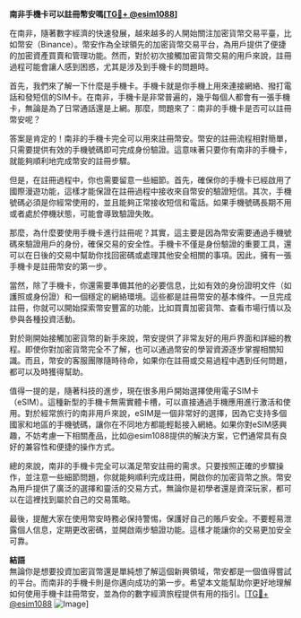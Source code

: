 **南非手機卡可以註冊幣安嗎[[TG💪+ @esim1088](https://t.me/s/esim1088)]**

在南非，隨著數字經濟的快速發展，越來越多的人開始關注加密貨幣交易平臺，比如幣安（Binance）。幣安作為全球領先的加密貨幣交易平台，為用戶提供了便捷的加密資產買賣和管理功能。然而，對於初次接觸加密貨幣交易的用戶來說，註冊過程可能會讓人感到困惑，尤其是涉及到手機卡的問題時。

首先，我們來了解一下什麼是手機卡。手機卡就是你手機上用來連接網絡、撥打電話和發短信的SIM卡。在南非，手機卡是非常普遍的，幾乎每個人都會有一張手機卡，無論是為了日常通話還是上網。那麼，問題來了：南非的手機卡是否可以註冊幣安呢？

答案是肯定的！南非的手機卡完全可以用來註冊幣安。幣安的註冊流程相對簡單，只需要提供有效的手機號碼即可完成身份驗證。這意味著只要你有南非的手機卡，就能夠順利地完成幣安的註冊步驟。

但是，在註冊過程中，你也需要留意一些細節。首先，確保你的手機卡已經啟用了國際漫遊功能，這樣才能保證在註冊過程中接收來自幣安的驗證短信。其次，手機號碼必須是你經常使用的，並且能夠正常接收短信和電話。如果手機號碼長期不用或者處於停機狀態，可能會導致驗證失敗。

那麼，為什麼要使用手機卡進行註冊呢？其實，這主要是因為幣安需要通過手機號碼來驗證用戶的身份，確保交易的安全性。手機卡不僅是身份驗證的重要工具，還可以在日後的交易中幫助你找回密碼或處理其他安全相關的事項。因此，擁有一張手機卡是註冊幣安的第一步。

當然，除了手機卡，你還需要準備其他的必要信息，比如有效的身份證明文件（如護照或身份證）和一個穩定的網絡環境。這些都是註冊幣安的基本條件。一旦完成註冊，你就可以開始探索幣安豐富的功能，比如買賣加密貨幣、查看市場行情以及參與各種投資活動。

對於剛開始接觸加密貨幣的新手來說，幣安提供了非常友好的用戶界面和詳細的教程。即使你對加密貨幣完全不了解，也可以通過幣安的學習資源逐步掌握相關知識。而且，幣安的客服團隊隨時待命，如果你在註冊或交易過程中遇到任何問題，都可以及時獲得幫助。

值得一提的是，隨著科技的進步，現在很多用戶開始選擇使用電子SIM卡（eSIM）。這種新型的手機卡無需實體卡槽，可以直接通過手機應用進行激活和使用。對於經常旅行的南非用戶來說，eSIM是一個非常好的選擇，因為它支持多個國家和地區的手機號碼，讓你在不同地方都能輕鬆接入網絡。如果你對eSIM感興趣，不妨考慮一下相關產品，比如@esim1088提供的解決方案，它們通常具有良好的兼容性和便捷的操作方式。

總的來說，南非的手機卡完全可以滿足幣安註冊的需求。只要按照正確的步驟操作，並注意一些細節問題，你就能夠順利完成註冊，開啟你的加密貨幣之旅。幣安為用戶提供了廣泛的選擇和靈活的交易方式，無論你是初學者還是資深玩家，都可以在這裡找到屬於自己的交易策略。

最後，提醒大家在使用幣安時務必保持警惕，保護好自己的賬戶安全。不要輕易泄露個人信息，定期更改密碼，並開啟兩步驗證功能。這樣才能讓你的交易更加安全可靠。

**結語**  
無論你是想要投資加密貨幣還是單純想了解這個新興領域，幣安都是一個值得嘗試的平台。而南非的手機卡則是你邁向成功的第一步。希望本文能幫助你更好地理解如何使用手機卡註冊幣安，並為你的數字經濟旅程提供有用的指引。[[TG💪+ @esim1088](https://t.me/s/esim1088) ![Image](https://i.postimg.cc/4NQfJmqS/Snipaste-2025-05-13-00-14-12.png)]